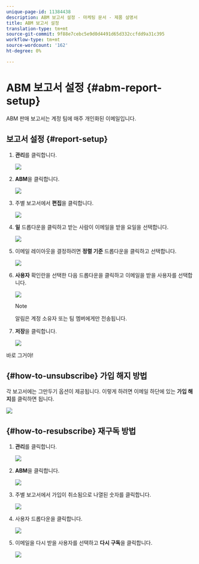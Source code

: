 ```yaml
---
unique-page-id: 11384438
description: ABM 보고서 설정 - 마케팅 문서 - 제품 설명서
title: ABM 보고서 설정
translation-type: tm+mt
source-git-commit: 9f88e7cebc5e9d0d4491d65d332ccfdd9a31c395
workflow-type: tm+mt
source-wordcount: '162'
ht-degree: 0%

---
```



# ABM 보고서 설정 {#abm-report-setup}

ABM 판매 보고서는 계정 팀에 매주 개인화된 이메일입니다.

## 보고서 설정 {#report-setup}

1. **관리**&#x200B;를 클릭합니다.

   ![](assets/one-3.png)

1. **ABM**&#x200B;을 클릭합니다.

   ![](assets/two-2.png)

1. 주별 보고서에서 **편집**&#x200B;을 클릭합니다.

   ![](assets/three-3.png)

1. **일** 드롭다운을 클릭하고 받는 사람이 이메일을 받을 요일을 선택합니다.

   ![](assets/four-4.png)

1. 이메일 레이아웃을 결정하려면 **정렬 기준** 드롭다운을 클릭하고 선택합니다.

   ![](assets/five-3.png)

1. **사용자** 확인란을 선택한 다음 드롭다운을 클릭하고 이메일을 받을 사용자를 선택합니다.

   ![](assets/six-2.png)

   >[!NOTE]
   >
   >알림은 계정 소유자 또는 팀 멤버에게만 전송됩니다.

1. **저장**&#x200B;을 클릭합니다.

   ![](assets/seven-2.png)

바로 그거야!

## {#how-to-unsubscribe} 가입 해지 방법

각 보고서에는 그만두기 옵션이 제공됩니다. 이렇게 하려면 이메일 하단에 있는 **가입 해지**&#x200B;를 클릭하면 됩니다.

![](assets/eight-1.png)

## {#how-to-resubscribe} 재구독 방법

1. **관리**&#x200B;를 클릭합니다.

   ![](assets/one-3.png)

1. **ABM**&#x200B;을 클릭합니다.

   ![](assets/two-2.png)

1. 주별 보고서에서 가입이 취소됨으로 나열된 숫자를 클릭합니다.

   ![](assets/nine.png)

1. 사용자 드롭다운을 클릭합니다.

   ![](assets/ten.png)

1. 이메일을 다시 받을 사용자를 선택하고 **다시 구독**&#x200B;을 클릭합니다.

   ![](assets/eleven.png)
